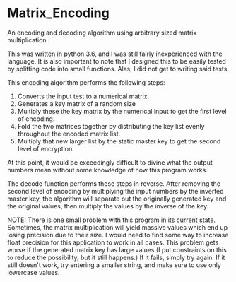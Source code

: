 # Matrix_Encoding
An encoding and decoding algorithm using arbitrary sized matrix multiplication. 

This was written in python 3.6, and I was still fairly inexperienced with the language. 
It is also important to note that I designed this to be easily tested by splitting code into small functions. Alas, I did not get to writing said tests. 

This encoding algorithm performs the following steps: 
1. Converts the input test to a numerical matrix. 
2. Generates a key matrix of a random size
3. Multiply these the key matrix by the numerical input to get the first level of encoding. 
4. Fold the two matrices together by distributing the key list evenly throughout the encoded matrix list. 
5. Multiply that new larger list by the static master key to get the second level of encryption. 

At this point, it would be exceedingly difficult to divine what the output numbers mean without some knowledge of how this program works. 

The decode function performs these steps in reverse. After removing the second level of encoding by multiplying the input numbers by the inverted master key, 
the algorithm will separate out the originally generated key and the original values, then multiply the values by the inverse of the key. 

NOTE: There is one small problem with this program in its current state. 
Sometimes, the matrix multiplication will yield massive values which end up losing precision due to their size. 
I would need to find some way to increase float precision for this application to work in all cases. 
This problem gets worse if the generated matrix key has large values (I put constraints on this to reduce the possibility, but it still happens.)
If it fails, simply try again. If it still doesn't work, try entering a smaller string, and make sure to use only lowercase values. 
